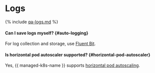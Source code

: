 # Logs

{% include [qa-logs.md](../../_includes/qa-logs.md) %}

#### Can I save logs myself? {#auto-logging}

For log collection and storage, use [Fluent Bit](../tutorials/fluent-bit-logging.md).

#### Is horizontal pod autoscaler supported? {#horizontal-pod-autoscaler}

Yes, {{ managed-k8s-name }} supports [horizontal pod autoscaling](../concepts/autoscale.md#hpa).